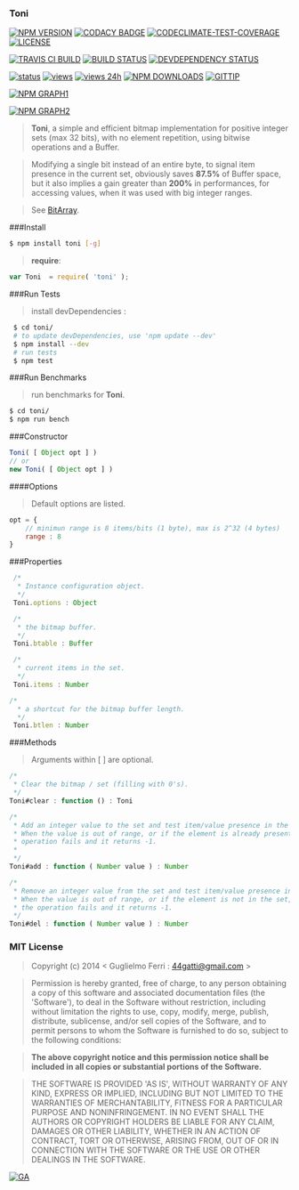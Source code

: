 ### Toni

[![NPM VERSION](http://img.shields.io/npm/v/toni.svg)](https://www.npmjs.org/package/toni)
[![CODACY BADGE](https://img.shields.io/codacy/b18ed7d95b0a4707a0ff7b88b30d3def.svg)](https://www.codacy.com/public/44gatti/toni)
[![CODECLIMATE-TEST-COVERAGE](https://codeclimate.com/github/rootslab/toni/badges/coverage.svg)](https://codeclimate.com/github/rootslab/toni)
[![LICENSE](http://img.shields.io/badge/license-MIT-blue.svg)](https://github.com/rootslab/toni#mit-license)

[![TRAVIS CI BUILD](http://img.shields.io/travis/rootslab/toni.svg)](http://travis-ci.org/rootslab/toni)
[![BUILD STATUS](http://img.shields.io/david/rootslab/toni.svg)](https://david-dm.org/rootslab/toni)
[![DEVDEPENDENCY STATUS](http://img.shields.io/david/dev/rootslab/toni.svg)](https://david-dm.org/rootslab/toni#info=devDependencies)

[![status](https://sourcegraph.com/api/repos/github.com/rootslab/toni/.badges/status.png)](https://sourcegraph.com/github.com/rootslab/toni)
[![views](https://sourcegraph.com/api/repos/github.com/rootslab/toni/.counters/views.png)](https://sourcegraph.com/github.com/rootslab/toni)
[![views 24h](https://sourcegraph.com/api/repos/github.com/rootslab/toni/.counters/views-24h.png)](https://sourcegraph.com/github.com/rootslab/toni)
[![NPM DOWNLOADS](http://img.shields.io/npm/dm/toni.svg)](http://npm-stat.com/charts.html?package=toni)
[![GITTIP](http://img.shields.io/gittip/rootslab.svg)](https://www.gittip.com/rootslab/)

[![NPM GRAPH1](https://nodei.co/npm-dl/toni.png)](https://nodei.co/npm/toni/)

[![NPM GRAPH2](https://nodei.co/npm/toni.png?downloads=true&downloadRank=true&stars=true)](https://nodei.co/npm/toni/)

> __Toni__, a simple and efficient bitmap implementation for positive integer sets (max 32 bits),
> with no element repetition, using bitwise operations and a Buffer.

> Modifying a single bit instead of an entire byte, to signal item presence in the current set,
> obviously saves __87.5%__ of Buffer space, but it also implies a gain greater than __200%__ in
> performances, for accessing values, when it was used with big integer ranges.

> See [BitArray](http://en.wikipedia.org/wiki/Bit_array).

###Install

```bash
$ npm install toni [-g]
```

> __require__:

```javascript
var Toni  = require( 'toni' );
```

###Run Tests

> install devDependencies :

```bash
 $ cd toni/
 # to update devDependencies, use 'npm update --dev'
 $ npm install --dev
 # run tests
 $ npm test
```

###Run Benchmarks

> run benchmarks for __Toni__.

```bash
$ cd toni/
$ npm run bench
```

###Constructor

```javascript
Toni( [ Object opt ] )
// or
new Toni( [ Object opt ] )
```

####Options

> Default options are listed.

```javascript
opt = {
    // minimun range is 8 items/bits (1 byte), max is 2^32 (4 bytes)
    range : 8
}
```

###Properties

```javascript
 /*
  * Instance configuration object.
  */
 Toni.options : Object

 /*
  * the bitmap buffer.
  */
 Toni.btable : Buffer

 /*
  * current items in the set.
  */
 Toni.items : Number

/*
  * a shortcut for the bitmap buffer length.
  */
 Toni.btlen : Number
```

###Methods

> Arguments within [ ] are optional.

```javascript
/*
 * Clear the bitmap / set (filling with 0's).
 */
Toni#clear : function () : Toni

/*
 * Add an integer value to the set and test item/value presence in the set.
 * When the value is out of range, or if the element is already present, the
 * operation fails and it returns -1.
 *
 */
Toni#add : function ( Number value ) : Number

/*
 * Remove an integer value from the set and test item/value presence in the set.
 * When the value is out of range, or if the element is not in the set,
 * the operation fails and it returns -1.
 */
Toni#del : function ( Number value ) : Number
```

### MIT License

> Copyright (c) 2014 &lt; Guglielmo Ferri : 44gatti@gmail.com &gt;

> Permission is hereby granted, free of charge, to any person obtaining
> a copy of this software and associated documentation files (the
> 'Software'), to deal in the Software without restriction, including
> without limitation the rights to use, copy, modify, merge, publish,
> distribute, sublicense, and/or sell copies of the Software, and to
> permit persons to whom the Software is furnished to do so, subject to
> the following conditions:

> __The above copyright notice and this permission notice shall be
> included in all copies or substantial portions of the Software.__

> THE SOFTWARE IS PROVIDED 'AS IS', WITHOUT WARRANTY OF ANY KIND,
> EXPRESS OR IMPLIED, INCLUDING BUT NOT LIMITED TO THE WARRANTIES OF
> MERCHANTABILITY, FITNESS FOR A PARTICULAR PURPOSE AND NONINFRINGEMENT.
> IN NO EVENT SHALL THE AUTHORS OR COPYRIGHT HOLDERS BE LIABLE FOR ANY
> CLAIM, DAMAGES OR OTHER LIABILITY, WHETHER IN AN ACTION OF CONTRACT,
> TORT OR OTHERWISE, ARISING FROM, OUT OF OR IN CONNECTION WITH THE
> SOFTWARE OR THE USE OR OTHER DEALINGS IN THE SOFTWARE.

[![GA](https://ga-beacon.appspot.com/UA-53998692-1/toni/Readme?pixel)](https://github.com/igrigorik/ga-beacon)